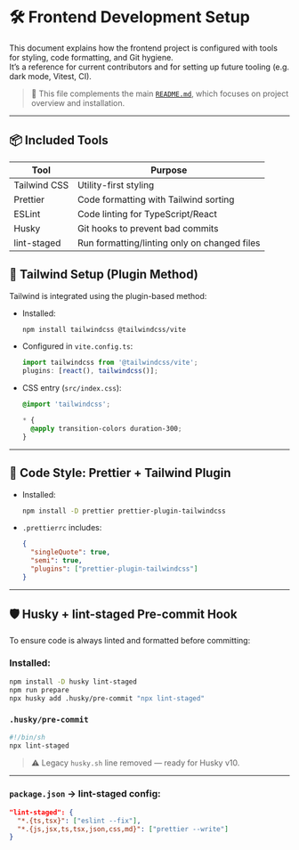 # 🛠️ Frontend Development Setup

This document explains how the frontend project is configured with tools for styling, code formatting, and Git hygiene.  
It’s a reference for current contributors and for setting up future tooling (e.g. dark mode, Vitest, CI).

> 📁 This file complements the main [`README.md`](../README.md), which focuses on project overview and installation.

---

## 📦 Included Tools

| Tool         | Purpose                                      |
| ------------ | -------------------------------------------- |
| Tailwind CSS | Utility-first styling                        |
| Prettier     | Code formatting with Tailwind sorting        |
| ESLint       | Code linting for TypeScript/React            |
| Husky        | Git hooks to prevent bad commits             |
| lint-staged  | Run formatting/linting only on changed files |

## 🎨 Tailwind Setup (Plugin Method)

Tailwind is integrated using the plugin-based method:

- Installed:

  ```bash
  npm install tailwindcss @tailwindcss/vite
  ```

- Configured in `vite.config.ts`:

  ```ts
  import tailwindcss from '@tailwindcss/vite';
  plugins: [react(), tailwindcss()];
  ```

- CSS entry (`src/index.css`):

  ```css
  @import 'tailwindcss';

  * {
    @apply transition-colors duration-300;
  }
  ```

---

## 🧹 Code Style: Prettier + Tailwind Plugin

- Installed:

  ```bash
  npm install -D prettier prettier-plugin-tailwindcss
  ```

- `.prettierrc` includes:

  ```json
  {
    "singleQuote": true,
    "semi": true,
    "plugins": ["prettier-plugin-tailwindcss"]
  }
  ```

---

## 🛡 Husky + lint-staged Pre-commit Hook

To ensure code is always linted and formatted before committing:

### Installed:

```bash
npm install -D husky lint-staged
npm run prepare
npx husky add .husky/pre-commit "npx lint-staged"
```

### `.husky/pre-commit`

```sh
#!/bin/sh
npx lint-staged
```

> ⚠️ Legacy `husky.sh` line removed — ready for Husky v10.

---

### `package.json` → lint-staged config:

```json
"lint-staged": {
  "*.{ts,tsx}": ["eslint --fix"],
  "*.{js,jsx,ts,tsx,json,css,md}": ["prettier --write"]
}
```
